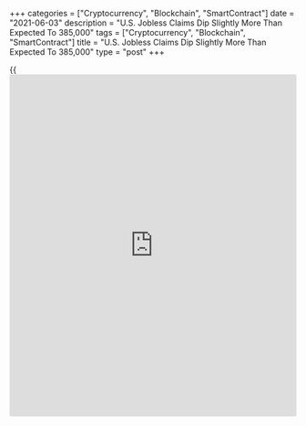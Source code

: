 +++
categories = ["Cryptocurrency", "Blockchain", "SmartContract"]
date = "2021-06-03"
description = "U.S. Jobless Claims Dip Slightly More Than Expected To 385,000"
tags = ["Cryptocurrency", "Blockchain", "SmartContract"]
title = "U.S. Jobless Claims Dip Slightly More Than Expected To 385,000"
type = "post"
+++

{{<iframe id="large-banner" src="https://www.bounty.group/#slide=25.0" width="100%" height="600" scrolling="no" style="border: 0px solid rgb(216, 221, 230); border-radius: 3px;">}}

A day ahead of the release of the more closely watched monthly jobs
report, the Labor Department released a report on Thursday showing a
modest decrease in first-time claims for U.S. unemployment benefits in
the week ended May 29th.

The report said initial jobless claims dipped to 385,000, a decrease of
20,000 from the previous week's revised level of 405,000.

Economists had expected jobless claims to edge down to 395,000 from the
406,000 originally reported for the previous week.

With the slightly bigger than expected decrease, jobless claims once
again fell to their lowest level since hitting 256,000 in the week ended
March 14, 2020.

The Labor Department said the less volatile four-week moving average
also fell to a pandemic-era low of 428,000, a decrease of 30,500 from
the previous week's revised average of 458,500.

Meanwhile, the report said continuing claims, a reading on the number of
people receiving ongoing unemployment assistance, increased by 169,000
to 3.771 million in the week ended May 22nd.

The four-week moving average of continuing claims also rose to
3,687,750, an increase of 22,750 from the previous week's revised
average of 3,665,000.

"The decline in new claims - down by nearly half since early April -
shows that layoffs are receding, while the more stubborn level of
continuing claims reminds us that a full recovery of jobs lost during
the pandemic will be a more uneven process," said Nancy Vanden Houten,
Lead Economist at Oxford Economics.

On Friday, the Labor Department is scheduled to release its more closely
watched report on the employment situation in the month of May.

Economists currently expect the report to show employment jumped by
664,000 jobs in May after climbing by 266,000 jobs in April. The
unemployment rate is also expected to dip to 5.9 percent from 6.1
percent.

For comments and feedback [contact](https://www.playgroundfx.com/contact/): editorial@rtt[news](https://www.letsplayfx.com/blog/forex-news-website/).com

[Economic News][1]

 **What parts of the world are seeing the best (and worst) economic
performances lately? Click[here][2] to check out our [Econ Scorecard][2]
and find out! See up-to-the-moment [ranking](https://www.playgroundfx.com/blog/crypto-exchange-ranking/)s for the best and worst
performers in [GDP][3], [unemployment rate][4], [inflation][5] and much
more.**

   1. www.rtt[news](https://www.letsplayfx.com/blog/forex-news-website/).com/Content/EconomicNews.aspx
   2. www.rtt[news](https://www.letsplayfx.com/blog/forex-news-website/).com/economic-scorecard/world-rank/retail-sales/highest-performance.aspx
   3. www.rtt[news](https://www.letsplayfx.com/blog/forex-news-website/).com/economic-scorecard/world-rank/GDP/highest-performance.aspx
   4. www.rtt[news](https://www.letsplayfx.com/blog/forex-news-website/).com/economic-scorecard/world-rank/unemployment-rate/lowest-performance.aspx
   5. www.rtt[news](https://www.letsplayfx.com/blog/forex-news-website/).com/economic-scorecard/world-rank/CPI/highest-performance.aspx
